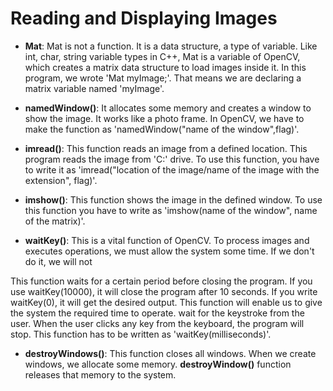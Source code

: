 # Reading and Displaying Images

- <b>Mat</b>: Mat is not a function. It is a data structure, a type of variable. Like int, char, string variable types in C++, Mat is a variable of OpenCV, which creates a matrix data structure to load images inside it. In this program, we wrote 'Mat myImage;'. That means we are declaring a matrix variable named 'myImage'.

- <b>namedWindow()</b>: It allocates some memory and creates a window to show the image. It works like a photo frame. In OpenCV, we have to make the function as 'namedWindow("name of the window",flag)'.
- <b>imread()</b>: This function reads an image from a defined location. This program reads the image from 'C:' drive. To use this function, you have to write it as 'imread("location of the image/name of the image with the extension", flag)'.
- <b>imshow()</b>: This function shows the image in the defined window. To use this function you have to write as 'imshow(name of the window", name of the matrix)'.
- <b>waitKey()</b>: This is a vital function of OpenCV. To process images and executes operations, we must allow the system some time. If we don't do it, we will not

This function waits for a certain period before closing the program. If you use waitKey(10000), it will close the program after 10 seconds. If you write waitKey(0), it will get the desired output. This function will enable us to give the system the required time to operate. wait for the keystroke from the user. When the user clicks any key from the keyboard, the program will stop. This function has to be written as 'waitKey(milliseconds)'.

- <b>destroyWindows()</b>: This function closes all windows. When we create windows, we allocate some memory. <b>destroyWindow()</b> function releases that memory to the system.
